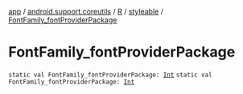 [app](../../../index.md) / [android.support.coreutils](../../index.md) / [R](../index.md) / [styleable](index.md) / [FontFamily_fontProviderPackage](.)

# FontFamily_fontProviderPackage

`static val FontFamily_fontProviderPackage: `[`Int`](https://kotlinlang.org/api/latest/jvm/stdlib/kotlin/-int/index.html)
`static val FontFamily_fontProviderPackage: `[`Int`](https://kotlinlang.org/api/latest/jvm/stdlib/kotlin/-int/index.html)